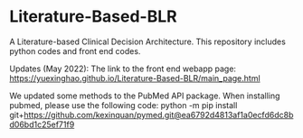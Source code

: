 # Literature-Based-BLR 
A Literature-based Clinical Decision Architecture. This repository includes python codes and front end codes.

Updates (May 2022): The link to the front end webapp page: https://yuexinghao.github.io/Literature-Based-BLR/main_page.html

We updated some methods to the PubMed API package. When installing pubmed, please use the following code: python -m pip install git+https://github.com/kexinquan/pymed.git@ea6792d4813af1a0ecfd6dc8bd06bd1c25ef71f9
